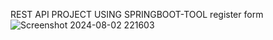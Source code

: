 REST API PROJECT USING SPRINGBOOT-TOOL
register form
![Screenshot 2024-08-02 221603](https://github.com/user-attachments/assets/a052dc28-75d0-4e94-9552-d3e5b30e4860)


